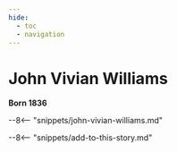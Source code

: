 ```yaml
---
hide:
  - toc
  - navigation 
---
```


# John Vivian Williams

**Born 1836**

--8<-- "snippets/john-vivian-williams.md"

--8<-- "snippets/add-to-this-story.md"